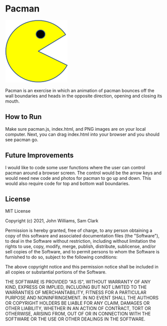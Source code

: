 # Pacman

<img src="PacMan1.png" width="200px" height="200px"/>

Pacman is an exercise in which an animation of pacman bounces off the wall boundaries and heads in the opposite direction, opening and closing its mouth.
## How to Run
Make sure pacman.js, index.html, and PNG images are on your local computer. Next, you can drag index.html into your browser and you should see pacman go.
## Future Improvements
I would like to code some user functions where the user can control pacman around a browser screen. The control would be the arrow keys and would need new code and photos for pacman to go up and down. This would also require code for top and bottom wall boundaries.
## License
MIT License

Copyright (c) 2021, John Williams, Sam Clark

Permission is hereby granted, free of charge, to any person obtaining a copy
of this software and associated documentation files (the "Software"), to deal
in the Software without restriction, including without limitation the rights
to use, copy, modify, merge, publish, distribute, sublicense, and/or sell
copies of the Software, and to permit persons to whom the Software is
furnished to do so, subject to the following conditions:

The above copyright notice and this permission notice shall be included in all
copies or substantial portions of the Software.

THE SOFTWARE IS PROVIDED "AS IS", WITHOUT WARRANTY OF ANY KIND, EXPRESS OR
IMPLIED, INCLUDING BUT NOT LIMITED TO THE WARRANTIES OF MERCHANTABILITY,
FITNESS FOR A PARTICULAR PURPOSE AND NONINFRINGEMENT. IN NO EVENT SHALL THE
AUTHORS OR COPYRIGHT HOLDERS BE LIABLE FOR ANY CLAIM, DAMAGES OR OTHER
LIABILITY, WHETHER IN AN ACTION OF CONTRACT, TORT OR OTHERWISE, ARISING FROM,
OUT OF OR IN CONNECTION WITH THE SOFTWARE OR THE USE OR OTHER DEALINGS IN THE
SOFTWARE.

